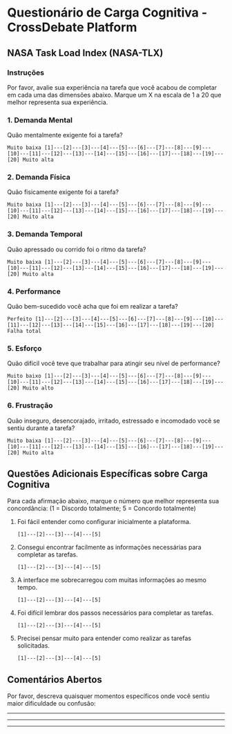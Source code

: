 # Questionário de Carga Cognitiva - CrossDebate Platform

## NASA Task Load Index (NASA-TLX)

### Instruções
Por favor, avalie sua experiência na tarefa que você acabou de completar em cada uma das dimensões abaixo.
Marque um X na escala de 1 a 20 que melhor representa sua experiência.

### 1. Demanda Mental
Quão mentalmente exigente foi a tarefa?
```
Muito baixa [1]---[2]---[3]---[4]---[5]---[6]---[7]---[8]---[9]---[10]---[11]---[12]---[13]---[14]---[15]---[16]---[17]---[18]---[19]---[20] Muito alta
```

### 2. Demanda Física
Quão fisicamente exigente foi a tarefa?
```
Muito baixa [1]---[2]---[3]---[4]---[5]---[6]---[7]---[8]---[9]---[10]---[11]---[12]---[13]---[14]---[15]---[16]---[17]---[18]---[19]---[20] Muito alta
```

### 3. Demanda Temporal
Quão apressado ou corrido foi o ritmo da tarefa?
```
Muito baixa [1]---[2]---[3]---[4]---[5]---[6]---[7]---[8]---[9]---[10]---[11]---[12]---[13]---[14]---[15]---[16]---[17]---[18]---[19]---[20] Muito alta
```

### 4. Performance
Quão bem-sucedido você acha que foi em realizar a tarefa?
```
Perfeito [1]---[2]---[3]---[4]---[5]---[6]---[7]---[8]---[9]---[10]---[11]---[12]---[13]---[14]---[15]---[16]---[17]---[18]---[19]---[20] Falha total
```

### 5. Esforço
Quão difícil você teve que trabalhar para atingir seu nível de performance?
```
Muito baixo [1]---[2]---[3]---[4]---[5]---[6]---[7]---[8]---[9]---[10]---[11]---[12]---[13]---[14]---[15]---[16]---[17]---[18]---[19]---[20] Muito alto
```

### 6. Frustração
Quão inseguro, desencorajado, irritado, estressado e incomodado você se sentiu durante a tarefa?
```
Muito baixa [1]---[2]---[3]---[4]---[5]---[6]---[7]---[8]---[9]---[10]---[11]---[12]---[13]---[14]---[15]---[16]---[17]---[18]---[19]---[20] Muito alta
```

## Questões Adicionais Específicas sobre Carga Cognitiva

Para cada afirmação abaixo, marque o número que melhor representa sua concordância:
(1 = Discordo totalmente; 5 = Concordo totalmente)

1. Foi fácil entender como configurar inicialmente a plataforma.
   ```
   [1]---[2]---[3]---[4]---[5]
   ```

2. Consegui encontrar facilmente as informações necessárias para completar as tarefas.
   ```
   [1]---[2]---[3]---[4]---[5]
   ```

3. A interface me sobrecarregou com muitas informações ao mesmo tempo.
   ```
   [1]---[2]---[3]---[4]---[5]
   ```

4. Foi difícil lembrar dos passos necessários para completar as tarefas.
   ```
   [1]---[2]---[3]---[4]---[5]
   ```

5. Precisei pensar muito para entender como realizar as tarefas solicitadas.
   ```
   [1]---[2]---[3]---[4]---[5]
   ```

## Comentários Abertos

Por favor, descreva quaisquer momentos específicos onde você sentiu maior dificuldade ou confusão:

___________________________________________________________________________

___________________________________________________________________________

___________________________________________________________________________
